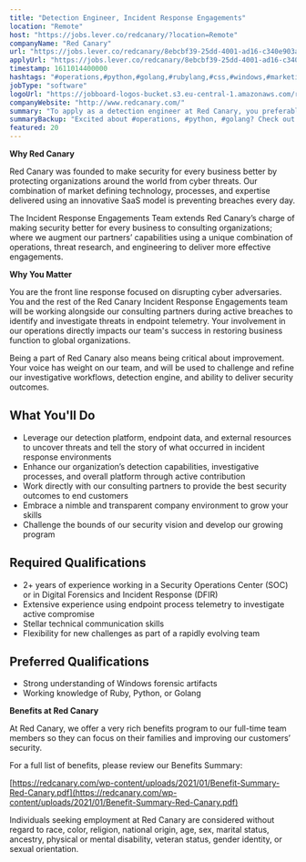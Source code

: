 ```yaml
---
title: "Detection Engineer, Incident Response Engagements"
location: "Remote"
host: "https://jobs.lever.co/redcanary/?location=Remote"
companyName: "Red Canary"
url: "https://jobs.lever.co/redcanary/8ebcbf39-25dd-4001-ad16-c340e903a0f1"
applyUrl: "https://jobs.lever.co/redcanary/8ebcbf39-25dd-4001-ad16-c340e903a0f1/apply"
timestamp: 1611014400000
hashtags: "#operations,#python,#golang,#rubylang,#css,#windows,#marketing,#rest"
jobType: "software"
logoUrl: "https://jobboard-logos-bucket.s3.eu-central-1.amazonaws.com/red-canary"
companyWebsite: "http://www.redcanary.com/"
summary: "To apply as a detection engineer at Red Canary, you preferably need to have 2+ years of experience working in a Security Operations Center."
summaryBackup: "Excited about #operations, #python, #golang? Check out this job post!"
featured: 20
---
```


**Why Red Canary**

Red Canary was founded to make security for every business better by protecting organizations around the world from cyber threats. Our combination of market defining technology, processes, and expertise delivered using an innovative SaaS model is preventing breaches every day.

The Incident Response Engagements Team extends Red Canary’s charge of making security better for every business to consulting organizations; where we augment our partners’ capabilities using a unique combination of operations, threat research, and engineering to deliver more effective engagements.

**Why You Matter**

You are the front line response focused on disrupting cyber adversaries. You and the rest of the Red Canary Incident Response Engagements team will be working alongside our consulting partners during active breaches to identify and investigate threats in endpoint telemetry. Your involvement in our operations directly impacts our team's success in restoring business function to global organizations.

Being a part of Red Canary also means being critical about improvement. Your voice has weight on our team, and will be used to challenge and refine our investigative workflows, detection engine, and ability to deliver security outcomes.

## What You'll Do

*   Leverage our detection platform, endpoint data, and external resources to uncover threats and tell the story of what occurred in incident response environments
*   Enhance our organization’s detection capabilities, investigative processes, and overall platform through active contribution
*   Work directly with our consulting partners to provide the best security outcomes to end customers
*   Embrace a nimble and transparent company environment to grow your skills
*   Challenge the bounds of our security vision and develop our growing program

## Required Qualifications

*   2+ years of experience working in a Security Operations Center (SOC) or in Digital Forensics and Incident Response (DFIR)
*   Extensive experience using endpoint process telemetry to investigate active compromise
*   Stellar technical communication skills
*   Flexibility for new challenges as part of a rapidly evolving team

## Preferred Qualifications

*   Strong understanding of Windows forensic artifacts
*   Working knowledge of Ruby, Python, or Golang

**Benefits at Red Canary**

At Red Canary, we offer a very rich benefits program to our full-time team members so they can focus on their families and improving our customers’ security. 

For a full list of benefits, please review our Benefits Summary:

[https://redcanary.com/wp-content/uploads/2021/01/Benefit-Summary-Red-Canary.pdf](https://redcanary.com/wp-content/uploads/2021/01/Benefit-Summary-Red-Canary.pdf)

Individuals seeking employment at Red Canary are considered without regard to race, color, religion, national origin, age, sex, marital status, ancestry, physical or mental disability, veteran status, gender identity, or sexual orientation.

